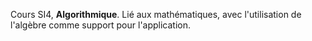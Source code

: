 Cours SI4, **Algorithmique**. Lié aux mathématiques, avec l'utilisation de 
l'algèbre comme support pour l'application. 
